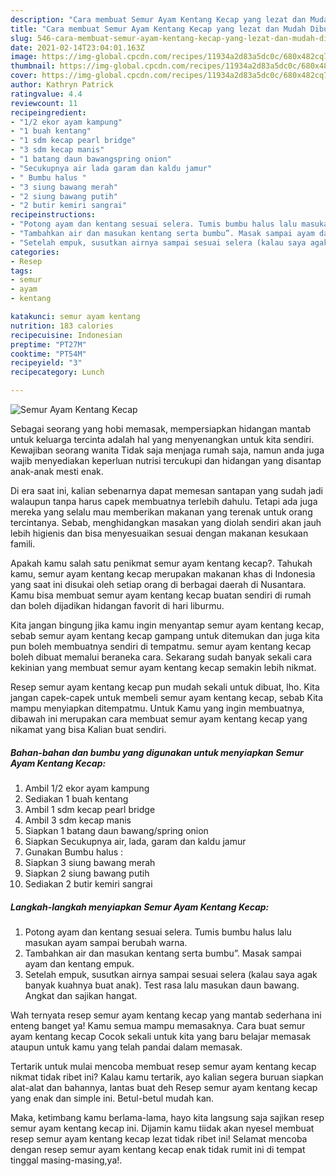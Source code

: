 ```yaml
---
description: "Cara membuat Semur Ayam Kentang Kecap yang lezat dan Mudah Dibuat"
title: "Cara membuat Semur Ayam Kentang Kecap yang lezat dan Mudah Dibuat"
slug: 546-cara-membuat-semur-ayam-kentang-kecap-yang-lezat-dan-mudah-dibuat
date: 2021-02-14T23:04:01.163Z
image: https://img-global.cpcdn.com/recipes/11934a2d83a5dc0c/680x482cq70/semur-ayam-kentang-kecap-foto-resep-utama.jpg
thumbnail: https://img-global.cpcdn.com/recipes/11934a2d83a5dc0c/680x482cq70/semur-ayam-kentang-kecap-foto-resep-utama.jpg
cover: https://img-global.cpcdn.com/recipes/11934a2d83a5dc0c/680x482cq70/semur-ayam-kentang-kecap-foto-resep-utama.jpg
author: Kathryn Patrick
ratingvalue: 4.4
reviewcount: 11
recipeingredient:
- "1/2 ekor ayam kampung"
- "1 buah kentang"
- "1 sdm kecap pearl bridge"
- "3 sdm kecap manis"
- "1 batang daun bawangspring onion"
- "Secukupnya air lada garam dan kaldu jamur"
- " Bumbu halus "
- "3 siung bawang merah"
- "2 siung bawang putih"
- "2 butir kemiri sangrai"
recipeinstructions:
- "Potong ayam dan kentang sesuai selera. Tumis bumbu halus lalu masukan ayam sampai berubah warna."
- "Tambahkan air dan masukan kentang serta bumbu”. Masak sampai ayam dan kentang empuk."
- "Setelah empuk, susutkan airnya sampai sesuai selera (kalau saya agak banyak kuahnya buat anak). Test rasa lalu masukan daun bawang. Angkat dan sajikan hangat."
categories:
- Resep
tags:
- semur
- ayam
- kentang

katakunci: semur ayam kentang 
nutrition: 183 calories
recipecuisine: Indonesian
preptime: "PT27M"
cooktime: "PT54M"
recipeyield: "3"
recipecategory: Lunch

---
```



![Semur Ayam Kentang Kecap](https://img-global.cpcdn.com/recipes/11934a2d83a5dc0c/680x482cq70/semur-ayam-kentang-kecap-foto-resep-utama.jpg)

Sebagai seorang yang hobi memasak, mempersiapkan hidangan mantab untuk keluarga tercinta adalah hal yang menyenangkan untuk kita sendiri. Kewajiban seorang  wanita Tidak saja menjaga rumah saja, namun anda juga wajib menyediakan keperluan nutrisi tercukupi dan hidangan yang disantap anak-anak mesti enak.

Di era  saat ini, kalian sebenarnya dapat memesan santapan yang sudah jadi walaupun tanpa harus capek membuatnya terlebih dahulu. Tetapi ada juga mereka yang selalu mau memberikan makanan yang terenak untuk orang tercintanya. Sebab, menghidangkan masakan yang diolah sendiri akan jauh lebih higienis dan bisa menyesuaikan sesuai dengan makanan kesukaan famili. 



Apakah kamu salah satu penikmat semur ayam kentang kecap?. Tahukah kamu, semur ayam kentang kecap merupakan makanan khas di Indonesia yang saat ini disukai oleh setiap orang di berbagai daerah di Nusantara. Kamu bisa membuat semur ayam kentang kecap buatan sendiri di rumah dan boleh dijadikan hidangan favorit di hari liburmu.

Kita jangan bingung jika kamu ingin menyantap semur ayam kentang kecap, sebab semur ayam kentang kecap gampang untuk ditemukan dan juga kita pun boleh membuatnya sendiri di tempatmu. semur ayam kentang kecap boleh dibuat memalui beraneka cara. Sekarang sudah banyak sekali cara kekinian yang membuat semur ayam kentang kecap semakin lebih nikmat.

Resep semur ayam kentang kecap pun mudah sekali untuk dibuat, lho. Kita jangan capek-capek untuk membeli semur ayam kentang kecap, sebab Kita mampu menyiapkan ditempatmu. Untuk Kamu yang ingin membuatnya, dibawah ini merupakan cara membuat semur ayam kentang kecap yang nikamat yang bisa Kalian buat sendiri.

<!--inarticleads1-->

##### Bahan-bahan dan bumbu yang digunakan untuk menyiapkan Semur Ayam Kentang Kecap:

1. Ambil 1/2 ekor ayam kampung
1. Sediakan 1 buah kentang
1. Ambil 1 sdm kecap pearl bridge
1. Ambil 3 sdm kecap manis
1. Siapkan 1 batang daun bawang/spring onion
1. Siapkan Secukupnya air, lada, garam dan kaldu jamur
1. Gunakan  Bumbu halus :
1. Siapkan 3 siung bawang merah
1. Siapkan 2 siung bawang putih
1. Sediakan 2 butir kemiri sangrai




<!--inarticleads2-->

##### Langkah-langkah menyiapkan Semur Ayam Kentang Kecap:

1. Potong ayam dan kentang sesuai selera. Tumis bumbu halus lalu masukan ayam sampai berubah warna.
1. Tambahkan air dan masukan kentang serta bumbu”. Masak sampai ayam dan kentang empuk.
1. Setelah empuk, susutkan airnya sampai sesuai selera (kalau saya agak banyak kuahnya buat anak). Test rasa lalu masukan daun bawang. Angkat dan sajikan hangat.




Wah ternyata resep semur ayam kentang kecap yang mantab sederhana ini enteng banget ya! Kamu semua mampu memasaknya. Cara buat semur ayam kentang kecap Cocok sekali untuk kita yang baru belajar memasak ataupun untuk kamu yang telah pandai dalam memasak.

Tertarik untuk mulai mencoba membuat resep semur ayam kentang kecap nikmat tidak ribet ini? Kalau kamu tertarik, ayo kalian segera buruan siapkan alat-alat dan bahannya, lantas buat deh Resep semur ayam kentang kecap yang enak dan simple ini. Betul-betul mudah kan. 

Maka, ketimbang kamu berlama-lama, hayo kita langsung saja sajikan resep semur ayam kentang kecap ini. Dijamin kamu tiidak akan nyesel membuat resep semur ayam kentang kecap lezat tidak ribet ini! Selamat mencoba dengan resep semur ayam kentang kecap enak tidak rumit ini di tempat tinggal masing-masing,ya!.

